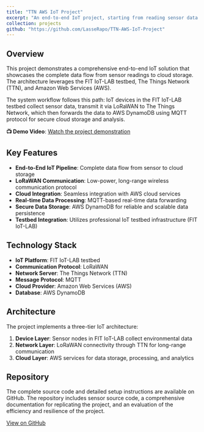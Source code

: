 ```yaml
---
title: "TTN AWS IoT Project"
excerpt: "An end-to-end IoT project, starting from reading sensor data to storing the data securely in the cloud. <br/><img src='/images/fctis.jpg'>"
collection: projects
github: "https://github.com/LasseRapo/TTN-AWS-IoT-Project"
---
```


## Overview

This project demonstrates a comprehensive end-to-end IoT solution that showcases the complete data flow from sensor readings to cloud storage. The architecture leverages the FIT IoT-LAB testbed, The Things Network (TTN), and Amazon Web Services (AWS).

The system workflow follows this path: IoT devices in the FIT IoT-LAB testbed collect sensor data, transmit it via LoRaWAN to The Things Network, which then forwards the data to AWS DynamoDB using MQTT protocol for secure cloud storage and analysis.

**📺 Demo Video**: [Watch the project demonstration](https://youtu.be/l7ZJS32fN-E)

## Key Features

- **End-to-End IoT Pipeline**: Complete data flow from sensor to cloud storage
- **LoRaWAN Communication**: Low-power, long-range wireless communication protocol
- **Cloud Integration**: Seamless integration with AWS cloud services
- **Real-time Data Processing**: MQTT-based real-time data forwarding
- **Secure Data Storage**: AWS DynamoDB for reliable and scalable data persistence
- **Testbed Integration**: Utilizes professional IoT testbed infrastructure (FIT IoT-LAB)

## Technology Stack

- **IoT Platform**: FIT IoT-LAB testbed
- **Communication Protocol**: LoRaWAN
- **Network Server**: The Things Network (TTN)
- **Message Protocol**: MQTT
- **Cloud Provider**: Amazon Web Services (AWS)
- **Database**: AWS DynamoDB

## Architecture

The project implements a three-tier IoT architecture:

1. **Device Layer**: Sensor nodes in FIT IoT-LAB collect environmental data
2. **Network Layer**: LoRaWAN connectivity through TTN for long-range communication
3. **Cloud Layer**: AWS services for data storage, processing, and analytics

## Repository

The complete source code and detailed setup instructions are available on GitHub. The repository includes sensor source code, a comprehensive documentation for replicating the project, and an evaluation of the efficiency and resilience of the project.

[View on GitHub](https://github.com/LasseRapo/TTN-AWS-IoT-Project)
